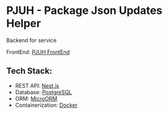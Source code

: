 # PJUH - Package Json Updates Helper

Backend for service

FrontEnd: [PJUH FrontEnd](https://github.com/mishantrop/pjuh-frontend)

## Tech Stack:
- REST API: [Nest.js](https://github.com/nestjs/nest)
- Database: [PostgreSQL](https://github.com/postgres)
- ORM: [MicroORM](https://github.com/mikro-orm)
- Containerization: [Docker](https://github.com/docker)
